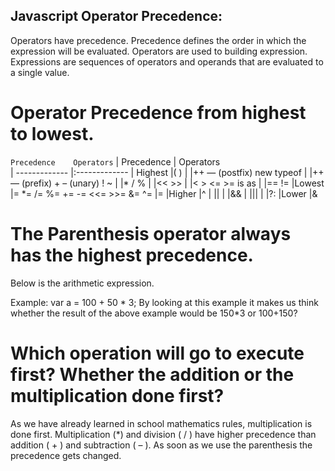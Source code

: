 ## Javascript Operator Precedence:
Operators have precedence. Precedence defines the order in which the expression will be evaluated. Operators are used to building expression. Expressions are sequences of operators and operands that are evaluated to a single value.

# Operator Precedence from highest to lowest.
 
 `Precedence	Operators`
| Precedence        | Operators           
| ------------- |:-------------
| Highest       |( )
|               |++ — (postfix) new typeof 
|               |++ — (prefix) + – (unary) ! ~ 
|               |* / %
|               |<< >> 
|               |< > <= >= is as 
|               |== != 
|Lowest         |= *= /= %= += -= <<= >>= &= ^= |=
|Higher         |^ 
|               || 
|               |&&
|               ||| 
|               |?: 
|Lower          |&

# The Parenthesis operator always has the highest precedence.
Below is the arithmetic expression.

Example: var a = 100 + 50 * 3; By looking at this example it makes us think whether the result of the above example would be 150*3 or 100+150?
# Which operation will go to execute first? Whether the addition or  the multiplication done first?
As we have already learned in school mathematics rules, multiplication is done first. Multiplication (*) and division ( / ) have higher precedence than addition ( + ) and subtraction ( – ). As soon as we use the parenthesis the precedence gets changed.